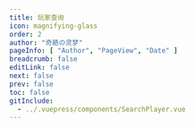 ```yaml
---
title: 玩家查询
icon: magnifying-glass
order: 2
author: "奇葩の灵梦"
pageInfo: [ "Author", "PageView", "Date" ]
breadcrumb: false
editLink: false
next: false
prev: false
toc: false
gitInclude:
  - ../.vuepress/components/SearchPlayer.vue
---
```


<SearchPlayer></SearchPlayer>

<script setup>
import SearchPlayer from "@SearchPlayer";
</script>